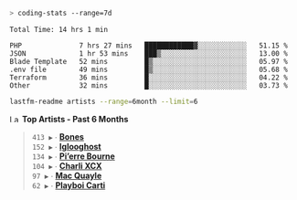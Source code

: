 ```zsh
> coding-stats --range=7d
```

<!--START_SECTION:waka-->

```text
Total Time: 14 hrs 1 min

PHP              7 hrs 27 mins   ████████████▓░░░░░░░░░░░░   51.15 %
JSON             1 hr 53 mins    ███▒░░░░░░░░░░░░░░░░░░░░░   13.00 %
Blade Template   52 mins         █▒░░░░░░░░░░░░░░░░░░░░░░░   05.97 %
.env file        49 mins         █▒░░░░░░░░░░░░░░░░░░░░░░░   05.68 %
Terraform        36 mins         █░░░░░░░░░░░░░░░░░░░░░░░░   04.22 %
Other            32 mins         █░░░░░░░░░░░░░░░░░░░░░░░░   03.73 %
```

<!--END_SECTION:waka-->

```zsh
lastfm-readme artists --range=6month --limit=6
```

<!--START_LASTFM_ARTISTS:{"period": "6month", "rows": 6}-->
<a href="https://last.fm" target="_blank"><img src="https://user-images.githubusercontent.com/17434202/215290617-e793598d-d7c9-428f-9975-156db1ba89cc.svg" alt="Last.fm Logo" width="18" height="13"/></a> **Top Artists - Past 6 Months**

> `413 ▶️` ∙ **[Bones](https://www.last.fm/music/Bones)**<br/>
> `152 ▶️` ∙ **[Iglooghost](https://www.last.fm/music/Iglooghost)**<br/>
> `134 ▶️` ∙ **[Pi’erre Bourne](https://www.last.fm/music/Pi%E2%80%99erre+Bourne)**<br/>
> `104 ▶️` ∙ **[Charli XCX](https://www.last.fm/music/Charli+XCX)**<br/>
> `97 ▶️` ∙ **[Mac Quayle](https://www.last.fm/music/Mac+Quayle)**<br/>
> `62 ▶️` ∙ **[Playboi Carti](https://www.last.fm/music/Playboi+Carti)**<br/>
<!--END_LASTFM_ARTISTS-->
